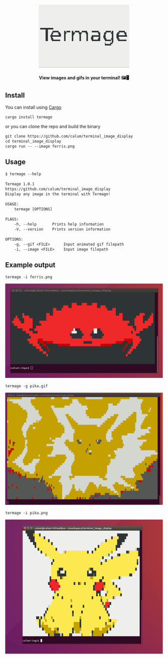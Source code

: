 <div align="center">
  <a href="https://calum.github.io/terminal_image_display">
    <img src="https://raw.githubusercontent.com/calum/terminal_image_display/master/docs/screenshots/termage.png" alt="Termage" height="200" />
  </a>
</div>

<h4 align="center">View images and gifs in your terminal! 🖼️🖥️</h4>

## Install

You can install using [Cargo](https://crates.io/)
```
cargo install termage
```

or you can clone the repo and build the binary
```
git clone https://github.com/calum/terminal_image_display
cd terminal_image_display
cargo run -- --image ferris.png
```

## Usage
```
$ termage --help

Termage 1.0.1
https://github.com/calum/terminal_image_display
Display any image in the terminal with Termage!

USAGE:
    termage [OPTIONS]

FLAGS:
    -h, --help       Prints help information
    -V, --version    Prints version information

OPTIONS:
    -g, --gif <FILE>      Input animated gif filepath
    -i, --image <FILE>    Input image filepath
```

## Example output
```
termage -i ferris.png
```
![](https://raw.githubusercontent.com/calum/terminal_image_display/master/docs/screenshots/ferris_termage.png)

```
termage -g pika.gif
```
![](https://raw.githubusercontent.com/calum/terminal_image_display/master/docs/screenshots/pika_termage.gif)

```
termage -i pika.png
```
![](https://raw.githubusercontent.com/calum/terminal_image_display/master/docs/screenshots/pika_termage.png)
